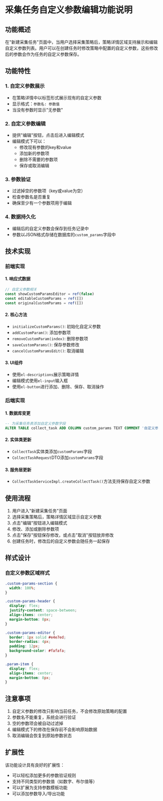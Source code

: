 # 采集任务自定义参数编辑功能说明

## 功能概述

在"新建采集任务"页面中，当用户选择采集策略后，策略详情区域支持展示和编辑自定义参数列表。用户可以在创建任务时修改策略中配置的自定义参数，这些修改后的参数会作为任务的自定义参数保存。

## 功能特性

### 1. 自定义参数展示
- 在策略详情中以标签形式展示现有的自定义参数
- 显示格式：`参数名: 参数值`
- 当没有参数时显示"无参数"

### 2. 自定义参数编辑
- 提供"编辑"按钮，点击后进入编辑模式
- 编辑模式下可以：
  - 修改现有参数的key和value
  - 添加新的参数项
  - 删除不需要的参数项
  - 保存或取消编辑

### 3. 参数验证
- 过滤掉空的参数项（key或value为空）
- 检查参数名是否重复
- 确保至少有一个参数项用于编辑

### 4. 数据持久化
- 编辑后的自定义参数会保存到任务记录中
- 参数以JSON格式存储在数据库的`custom_params`字段中

## 技术实现

### 前端实现

#### 1. 响应式数据
```javascript
// 自定义参数相关
const showCustomParamsEditor = ref(false)
const editableCustomParams = ref([])
const originalCustomParams = ref([])
```

#### 2. 核心方法
- `initializeCustomParams()`: 初始化自定义参数
- `addCustomParam()`: 添加参数项
- `removeCustomParam(index)`: 删除参数项
- `saveCustomParams()`: 保存参数修改
- `cancelCustomParamsEdit()`: 取消编辑

#### 3. UI组件
- 使用`el-descriptions`展示策略详情
- 编辑模式使用`el-input`输入框
- 使用`el-button`进行添加、删除、保存、取消操作

### 后端实现

#### 1. 数据库变更
```sql
-- 为采集任务表添加自定义参数字段
ALTER TABLE collect_task ADD COLUMN custom_params TEXT COMMENT '自定义参数列表（JSON格式）';
```

#### 2. 实体类更新
- `CollectTask`实体类添加`customParams`字段
- `CollectTaskRequest`DTO添加`customParams`字段

#### 3. 服务层更新
- `CollectTaskServiceImpl.createCollectTask()`方法支持保存自定义参数

## 使用流程

1. 用户进入"新建采集任务"页面
2. 选择采集策略后，策略详情区域显示自定义参数
3. 点击"编辑"按钮进入编辑模式
4. 修改、添加或删除参数项
5. 点击"保存"按钮保存修改，或点击"取消"按钮放弃修改
6. 创建任务时，修改后的自定义参数会随任务一起保存

## 样式设计

### 自定义参数区域样式
```css
.custom-params-section {
  width: 100%;
}

.custom-params-header {
  display: flex;
  justify-content: space-between;
  align-items: center;
  margin-bottom: 8px;
}

.custom-params-editor {
  border: 1px solid #e4e7ed;
  border-radius: 4px;
  padding: 12px;
  background-color: #fafafa;
}

.param-item {
  display: flex;
  align-items: center;
  margin-bottom: 8px;
}
```

## 注意事项

1. 自定义参数的修改只影响当前任务，不会修改原始策略的配置
2. 参数名不能重复，系统会进行验证
3. 空的参数项会被自动过滤掉
4. 编辑模式下的修改在保存前不会影响原始数据
5. 取消编辑会恢复到原始参数状态

## 扩展性

该功能设计具有良好的扩展性：
- 可以轻松添加更多的参数验证规则
- 支持不同类型的参数值（如数字、布尔值等）
- 可以扩展为支持参数模板功能
- 可以添加参数导入/导出功能

